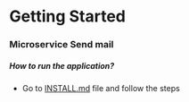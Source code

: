# Getting Started

### Microservice Send mail

##### How to run the application?
- Go to [INSTALL.md](https://github.com/mateusesp/ms-email/blob/master/INSTALL.md) file and follow the steps
